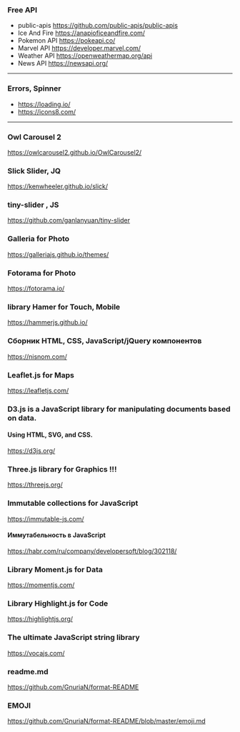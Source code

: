 ### Free API
+ public-apis    https://github.com/public-apis/public-apis
+ Ice And Fire   https://anapioficeandfire.com/
+ Pokemon API	 https://pokeapi.co/
+ Marvel API	 https://developer.marvel.com/
+ Weather API	 https://openweathermap.org/api
+ News API	     https://newsapi.org/

____
### Errors, Spinner
+ https://loading.io/
+ https://icons8.com/
____

### Owl Carousel 2
https://owlcarousel2.github.io/OwlCarousel2/
### Slick Slider, JQ
https://kenwheeler.github.io/slick/
### tiny-slider , JS
https://github.com/ganlanyuan/tiny-slider

### Galleria for Photo
https://galleriajs.github.io/themes/

### Fotorama for Photo
https://fotorama.io/

### library Hamer for Touch, Mobile
https://hammerjs.github.io/

### Сборник HTML, CSS, JavaScript/jQuery компонентов
https://nisnom.com/

### Leaflet.js for Maps
https://leafletjs.com/

### D3.js is a JavaScript library for manipulating documents based on data.
#### Using HTML, SVG, and CSS.
https://d3js.org/

### Three.js library for Graphics !!!
https://threejs.org/

### Immutable collections for JavaScript
https://immutable-js.com/
#### Иммутабельность в JavaScript
https://habr.com/ru/company/developersoft/blog/302118/

### Library Moment.js for Data
https://momentjs.com/

### Library Highlight.js for Code
https://highlightjs.org/

### The ultimate JavaScript string library
https://vocajs.com/

### readme.md
https://github.com/GnuriaN/format-README

### EMOJI
https://github.com/GnuriaN/format-README/blob/master/emoji.md

